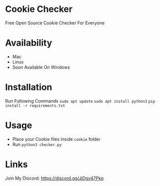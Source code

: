 # Cookie Checker
Free Open Source Cookie Checker For Everyone

# Availability
- Mac 
- Linux
- Soon Available On Windows
# Installation
Run Following Commands
`sudo apt update`
`sudo apt install python3`
`pip install -r requirements.txt`

# Usage
- Place your Cookie files inside `cookie` folder
- Run `python3 checker.py`

# Links
Join My Discord: https://discord.gg/JjDgy47Pkp
